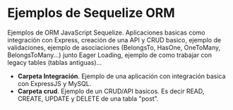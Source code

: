 # Ejemplos de Sequelize ORM

Ejemplos de ORM JavaScript Sequelize. Aplicaciones basicas como integración con Express, creación de una API y CRUD basico, ejemplo de validaciones, ejemplo de asociaciones (BelongsTo, HasOne, OneToMany, BelongsToMany...) junto Eager Loading, ejemplo de como trabajar con legacy tables (tablas antiguas)...

* __Carpeta Integración__. Ejemplo de una aplicación con integración basica con ExpressJS y MySQL.
* __Carpeta crud__. Ejemplo de un CRUD/API basicos. Es decir READ, CREATE, UPDATE y DELETE de una tabla "post".